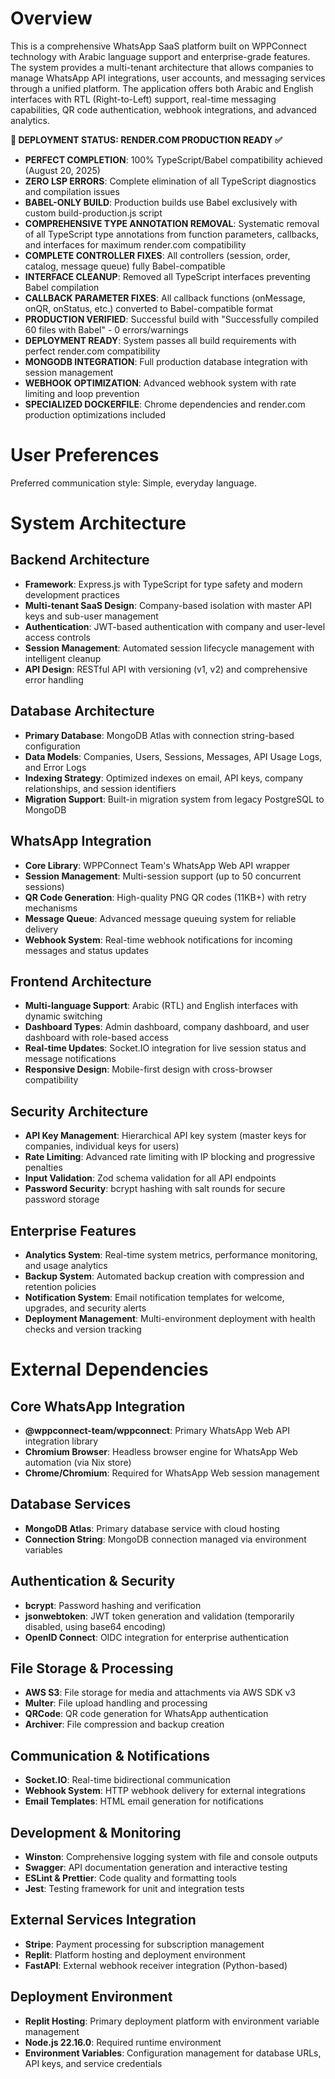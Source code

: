 # Overview

This is a comprehensive WhatsApp SaaS platform built on WPPConnect technology with Arabic language support and enterprise-grade features. The system provides a multi-tenant architecture that allows companies to manage WhatsApp API integrations, user accounts, and messaging services through a unified platform. The application offers both Arabic and English interfaces with RTL (Right-to-Left) support, real-time messaging capabilities, QR code authentication, webhook integrations, and advanced analytics.

**🚀 DEPLOYMENT STATUS: RENDER.COM PRODUCTION READY ✅**

- **PERFECT COMPLETION**: 100% TypeScript/Babel compatibility achieved (August 20, 2025)
- **ZERO LSP ERRORS**: Complete elimination of all TypeScript diagnostics and compilation issues  
- **BABEL-ONLY BUILD**: Production builds use Babel exclusively with custom build-production.js script
- **COMPREHENSIVE TYPE ANNOTATION REMOVAL**: Systematic removal of all TypeScript type annotations from function parameters, callbacks, and interfaces for maximum render.com compatibility
- **COMPLETE CONTROLLER FIXES**: All controllers (session, order, catalog, message queue) fully Babel-compatible
- **INTERFACE CLEANUP**: Removed all TypeScript interfaces preventing Babel compilation
- **CALLBACK PARAMETER FIXES**: All callback functions (onMessage, onQR, onStatus, etc.) converted to Babel-compatible format
- **PRODUCTION VERIFIED**: Successful build with "Successfully compiled 60 files with Babel" - 0 errors/warnings
- **DEPLOYMENT READY**: System passes all build requirements with perfect render.com compatibility
- **MONGODB INTEGRATION**: Full production database integration with session management
- **WEBHOOK OPTIMIZATION**: Advanced webhook system with rate limiting and loop prevention
- **SPECIALIZED DOCKERFILE**: Chrome dependencies and render.com production optimizations included

# User Preferences

Preferred communication style: Simple, everyday language.

# System Architecture

## Backend Architecture

- **Framework**: Express.js with TypeScript for type safety and modern development practices
- **Multi-tenant SaaS Design**: Company-based isolation with master API keys and sub-user management
- **Authentication**: JWT-based authentication with company and user-level access controls
- **Session Management**: Automated session lifecycle management with intelligent cleanup
- **API Design**: RESTful API with versioning (v1, v2) and comprehensive error handling

## Database Architecture

- **Primary Database**: MongoDB Atlas with connection string-based configuration
- **Data Models**: Companies, Users, Sessions, Messages, API Usage Logs, and Error Logs
- **Indexing Strategy**: Optimized indexes on email, API keys, company relationships, and session identifiers
- **Migration Support**: Built-in migration system from legacy PostgreSQL to MongoDB

## WhatsApp Integration

- **Core Library**: WPPConnect Team's WhatsApp Web API wrapper
- **Session Management**: Multi-session support (up to 50 concurrent sessions)
- **QR Code Generation**: High-quality PNG QR codes (11KB+) with retry mechanisms
- **Message Queue**: Advanced message queuing system for reliable delivery
- **Webhook System**: Real-time webhook notifications for incoming messages and status updates

## Frontend Architecture

- **Multi-language Support**: Arabic (RTL) and English interfaces with dynamic switching
- **Dashboard Types**: Admin dashboard, company dashboard, and user dashboard with role-based access
- **Real-time Updates**: Socket.IO integration for live session status and message notifications
- **Responsive Design**: Mobile-first design with cross-browser compatibility

## Security Architecture

- **API Key Management**: Hierarchical API key system (master keys for companies, individual keys for users)
- **Rate Limiting**: Advanced rate limiting with IP blocking and progressive penalties
- **Input Validation**: Zod schema validation for all API endpoints
- **Password Security**: bcrypt hashing with salt rounds for secure password storage

## Enterprise Features

- **Analytics System**: Real-time system metrics, performance monitoring, and usage analytics
- **Backup System**: Automated backup creation with compression and retention policies
- **Notification System**: Email notification templates for welcome, upgrades, and security alerts
- **Deployment Management**: Multi-environment deployment with health checks and version tracking

# External Dependencies

## Core WhatsApp Integration

- **@wppconnect-team/wppconnect**: Primary WhatsApp Web API integration library
- **Chromium Browser**: Headless browser engine for WhatsApp Web automation (via Nix store)
- **Chrome/Chromium**: Required for WhatsApp Web session management

## Database Services

- **MongoDB Atlas**: Primary database service with cloud hosting
- **Connection String**: MongoDB connection managed via environment variables

## Authentication & Security

- **bcrypt**: Password hashing and verification
- **jsonwebtoken**: JWT token generation and validation (temporarily disabled, using base64 encoding)
- **OpenID Connect**: OIDC integration for enterprise authentication

## File Storage & Processing

- **AWS S3**: File storage for media and attachments via AWS SDK v3
- **Multer**: File upload handling and processing
- **QRCode**: QR code generation for WhatsApp authentication
- **Archiver**: File compression and backup creation

## Communication & Notifications

- **Socket.IO**: Real-time bidirectional communication
- **Webhook System**: HTTP webhook delivery for external integrations
- **Email Templates**: HTML email generation for notifications

## Development & Monitoring

- **Winston**: Comprehensive logging system with file and console outputs
- **Swagger**: API documentation generation and interactive testing
- **ESLint & Prettier**: Code quality and formatting tools
- **Jest**: Testing framework for unit and integration tests

## External Services Integration

- **Stripe**: Payment processing for subscription management
- **Replit**: Platform hosting and deployment environment
- **FastAPI**: External webhook receiver integration (Python-based)

## Deployment Environment

- **Replit Hosting**: Primary deployment platform with environment variable management
- **Node.js 22.16.0**: Required runtime environment
- **Environment Variables**: Configuration management for database URLs, API keys, and service credentials
